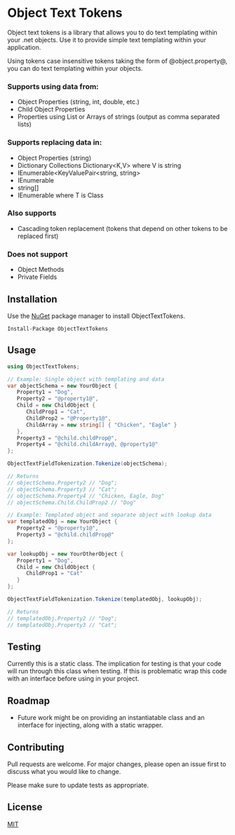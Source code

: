 # Object Text Tokens

Object text tokens is a library that allows you to do text templating within your .net objects. Use it to provide simple text templating within your application.

Using tokens case insensitive tokens taking the form of @object.property@, you can do text templating within your objects.

### Supports using data from:

* Object Properties (string, int, double, etc.)
* Child Object Properties
* Properties using List or Arrays of strings (output as comma separated lists)
### Supports replacing data in:
* Object Properties (string)
* Dictionary Collections  Dictionary<K,V> where V is string
* IEnumerable<KeyValuePair<string, string>
* IEnumerable<string>
* string[]
* IEnumerable<T> where T is Class

### Also supports

* Cascading token replacement (tokens that depend on other tokens to be replaced first)
### Does not support
* Object Methods
* Private Fields


## Installation

Use the [NuGet](https://www.nuget.org/) package manager to install ObjectTextTokens.

```
Install-Package ObjectTextTokens
```

## Usage

```C#
using ObjectTextTokens;

// Example: Single object with templating and data
var objectSchema = new YourObject { 
   Property1 = "Dog",
   Property2 = "@property1@",
   Child = new ChildObject {
      ChildProp1 = "Cat",
      ChildProp2 = "@Property1@",
      ChildArray = new string[] { "Chicken", "Eagle" }
   },
   Property3 = "@child.childProp@",
   Property4 = "@child.childArray@, @property1@"
};

ObjectTextFieldTokenization.Tokenize(objectSchema);

// Returns 
// objectSchema.Property2 // "Dog";
// objectSchema.Property3 // "Cat";
// objectSchema.Property4 // "Chicken, Eagle, Dog"
// objectSchema.Child.ChildProp2 // "Dog"

// Example: Templated object and separate object with lookup data
var templatedObj = new YourObject { 
   Property2 = "@property1@",
   Property3 = "@child.childProp@"
};

var lookupObj = new YourOtherObject { 
   Property1 = "Dog",
   Child = new ChildObject {
      ChildProp1 = "Cat"
   }
};

ObjectTextFieldTokenization.Tokenize(templatedObj, lookupObj);

// Returns 
// templatedObj.Property2 // "Dog";
// templatedObj.Property3 // "Cat";

```

## Testing
Currently this is a static class. The implication for testing is that your code will run through this class when testing. If this is problematic wrap this code with an interface before using in your project. 

## Roadmap
* Future work might be on providing an instantiatable class and an interface for injecting, along with a static wrapper. 

## Contributing
Pull requests are welcome. For major changes, please open an issue first to discuss what you would like to change.

Please make sure to update tests as appropriate.

## License
[MIT](https://choosealicense.com/licenses/mit/)
